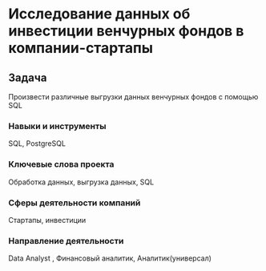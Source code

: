 # Исследование данных об инвестиции венчурных фондов в компании-стартапы 

## Задача 
Произвести различные выгрузки данных венчурных фондов с помощью SQL 

### Навыки и инструменты 
SQL, PostgreSQL 

### Ключевые слова проекта 
Обработка данных, выгрузка данных, SQL 

### Сферы деятельности компаний 
Стартапы, инвестиции 

### Направление деятельности 
Data Analyst , 
Финансовый аналитик, 
Аналитик(универсал) 

